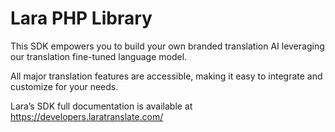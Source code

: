# Lara PHP Library

This SDK empowers you to build your own branded translation AI leveraging our translation fine-tuned language model. 

All major translation features are accessible, making it easy to integrate and customize for your needs. 

Lara’s SDK full documentation is available at https://developers.laratranslate.com/
